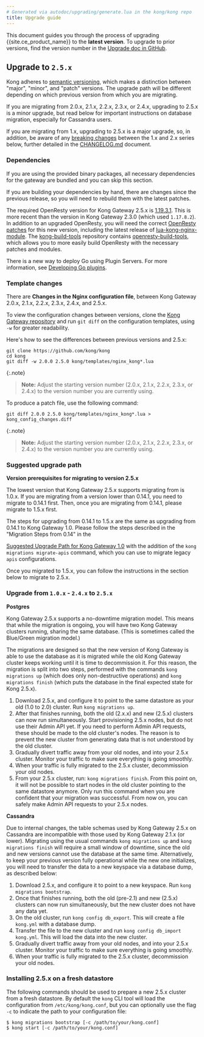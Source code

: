 ```yaml
---
# Generated via autodoc/upgrading/generate.lua in the kong/kong repo
title: Upgrade guide
---
```


This document guides you through the process of upgrading {{site.ce_product_name}} to the **latest version**.
To upgrade to prior versions, find the version number in the
[Upgrade doc in GitHub](https://github.com/Kong/kong/blob/master/UPGRADE.md).

## Upgrade to `2.5.x`

Kong adheres to [semantic versioning](https://semver.org/), which makes a
distinction between "major", "minor", and "patch" versions. The upgrade path
will be different depending on which previous version from which you are migrating.

If you are migrating from 2.0.x, 2.1.x, 2.2.x, 2.3.x, or 2.4.x, upgrading to 2.5.x is a
minor upgrade, but read below for important instructions on database migration,
especially for Cassandra users.

If you are migrating from 1.x, upgrading to 2.5.x is a major upgrade,
so, in addition, be aware of any [breaking changes](https://github.com/Kong/kong/blob/master/UPGRADE.md#breaking-changes-2.0)
between the 1.x and 2.x series below, further detailed in the
[CHANGELOG.md](https://github.com/Kong/kong/blob/2.0.0/CHANGELOG.md#200) document.


### Dependencies

If you are using the provided binary packages, all necessary dependencies
for the gateway are bundled and you can skip this section.

If you are building your dependencies by hand, there are changes since the
previous release, so you will need to rebuild them with the latest patches.

The required OpenResty version for Kong Gateway 2.5.x is
[1.19.3.1](https://openresty.org/en/changelog-1019003.html). This is more recent
than the version in Kong Gateway 2.3.0 (which used `1.17.8.2`). In addition to an upgraded
OpenResty, you will need the correct [OpenResty patches](https://github.com/Kong/kong-build-tools/tree/master/openresty-patches)
for this new version, including the latest release of [lua-kong-nginx-module](https://github.com/Kong/lua-kong-nginx-module).
The [kong-build-tools](https://github.com/Kong/kong-build-tools)
repository contains [openresty-build-tools](https://github.com/Kong/kong-build-tools/tree/master/openresty-build-tools),
which allows you to more easily build OpenResty with the necessary patches and modules.

There is a new way to deploy Go using Plugin Servers.
For more information, see [Developing Go plugins](https://docs.konghq.com/gateway-oss/2.5.x/external-plugins/#developing-go-plugins).

### Template changes

There are **Changes in the Nginx configuration file**, between Kong Gateway 2.0.x,
2.1.x, 2.2.x, 2.3.x, 2.4.x, and 2.5.x.

To view the configuration changes between versions, clone the
[Kong Gateway repository](https://github.com/kong/kong) and run `git diff`
on the configuration templates, using `-w` for greater readability.

Here's how to see the differences between previous versions and 2.5.x:

```
git clone https://github.com/kong/kong
cd kong
git diff -w 2.0.0 2.5.0 kong/templates/nginx_kong*.lua
```

{:.note}
> **Note:** Adjust the starting version number
(2.0.x, 2.1.x, 2.2.x, 2.3.x, or 2.4.x) to the version number you are currently using.

To produce a patch file, use the following command:

```
git diff 2.0.0 2.5.0 kong/templates/nginx_kong*.lua > kong_config_changes.diff
```

{:.note}
> **Note:** Adjust the starting version number
(2.0.x, 2.1.x, 2.2.x, 2.3.x, or 2.4.x) to the version number you are currently using.

### Suggested upgrade path

**Version prerequisites for migrating to version 2.5.x**

The lowest version that Kong Gateway 2.5.x supports migrating from is 1.0.x.
If you are migrating from a version lower than 0.14.1, you need to
migrate to 0.14.1 first. Then, once you are migrating from 0.14.1,
please migrate to 1.5.x first.

The steps for upgrading from 0.14.1 to 1.5.x are the same as upgrading
from 0.14.1 to Kong Gateway 1.0. Please follow the steps described in the
"Migration Steps from 0.14" in the

[Suggested Upgrade Path for Kong Gateway 1.0](https://github.com/Kong/kong/blob/master/UPGRADE.md#kong-1-0-upgrade-path)
with the addition of the `kong migrations migrate-apis` command,
which you can use to migrate legacy `apis` configurations.

Once you migrated to 1.5.x, you can follow the instructions in the section
below to migrate to 2.5.x.

### Upgrade from `1.0.x` - `2.4.x` to `2.5.x`

**Postgres**

Kong Gateway 2.5.x supports a no-downtime migration model. This means that while the
migration is ongoing, you will have two Kong Gateway clusters running, sharing the
same database. (This is sometimes called the Blue/Green migration model.)

The migrations are designed so that the new version of Kong Gateway is able to use
the database as it is migrated while the old Kong Gateway cluster keeps working until
it is time to decommission it. For this reason, the migration is split into
two steps, performed with the commands `kong migrations up` (which does
only non-destructive operations) and `kong migrations finish` (which puts the
database in the final expected state for Kong 2.5.x).

1. Download 2.5.x, and configure it to point to the same datastore
   as your old (1.0 to 2.0) cluster. Run `kong migrations up`.
2. After that finishes running, both the old (2.x.x) and new (2.5.x)
   clusters can now run simultaneously. Start provisioning 2.5.x nodes,
   but do not use their Admin API yet. If you need to perform Admin API
   requests, these should be made to the old cluster's nodes. The reason
   is to prevent the new cluster from generating data that is not understood
   by the old cluster.
3. Gradually divert traffic away from your old nodes, and into
   your 2.5.x cluster. Monitor your traffic to make sure everything
   is going smoothly.
4. When your traffic is fully migrated to the 2.5.x cluster,
   decommission your old nodes.
5. From your 2.5.x cluster, run: `kong migrations finish`.
   From this point on, it will not be possible to start
   nodes in the old cluster pointing to the same datastore anymore. Only run
   this command when you are confident that your migration
   was successful. From now on, you can safely make Admin API
   requests to your 2.5.x nodes.

**Cassandra**

Due to internal changes, the table schemas used by Kong Gateway 2.5.x on Cassandra
are incompatible with those used by Kong Gateway 2.1.x (or lower). Migrating using the usual commands
`kong migrations up` and `kong migrations finish` will require a small
window of downtime, since the old and new versions cannot use the
database at the same time. Alternatively, to keep your previous version fully
operational while the new one initializes, you will need to transfer the
data to a new keyspace via a database dump, as described below:

1. Download 2.5.x, and configure it to point to a new keyspace.
   Run `kong migrations bootstrap`.
2. Once that finishes running, both the old (pre-2.1) and new (2.5.x)
   clusters can now run simultaneously, but the new cluster does not
   have any data yet.
3. On the old cluster, run `kong config db_export`. This will create
   a file `kong.yml` with a database dump.
4. Transfer the file to the new cluster and run
   `kong config db_import kong.yml`. This will load the data into the new cluster.
5. Gradually divert traffic away from your old nodes, and into
   your 2.5.x cluster. Monitor your traffic to make sure everything
   is going smoothly.
6. When your traffic is fully migrated to the 2.5.x cluster,
   decommission your old nodes.

### Installing 2.5.x on a fresh datastore

The following commands should be used to prepare a new 2.5.x cluster from a
fresh datastore. By default the `kong` CLI tool will load the configuration
from `/etc/kong/kong.conf`, but you can optionally use the flag `-c` to
indicate the path to your configuration file:

```
$ kong migrations bootstrap [-c /path/to/your/kong.conf]
$ kong start [-c /path/to/your/kong.conf]
```
